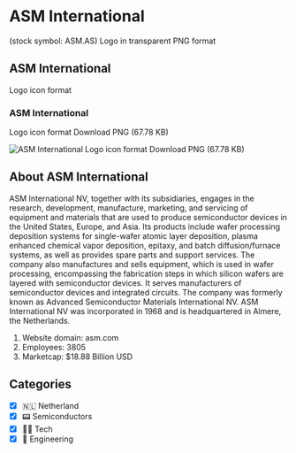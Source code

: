 # ASM International
 (stock symbol: ASM.AS) Logo in transparent PNG format

## ASM International
 Logo icon format

### ASM International
 Logo icon format Download PNG (67.78 KB)

![ASM International
 Logo icon format Download PNG (67.78 KB)](/img/orig/ASM.AS-3b7e18cd.png)

## About ASM International


ASM International NV, together with its subsidiaries, engages in the research, development, manufacture, marketing, and servicing of equipment and materials that are used to produce semiconductor devices in the United States, Europe, and Asia. Its products include wafer processing deposition systems for single-wafer atomic layer deposition, plasma enhanced chemical vapor deposition, epitaxy, and batch diffusion/furnace systems, as well as provides spare parts and support services. The company also manufactures and sells equipment, which is used in wafer processing, encompassing the fabrication steps in which silicon wafers are layered with semiconductor devices. It serves manufacturers of semiconductor devices and integrated circuits. The company was formerly known as Advanced Semiconductor Materials International NV. ASM International NV was incorporated in 1968 and is headquartered in Almere, the Netherlands.

1. Website domain: asm.com
2. Employees: 3805
3. Marketcap: $18.88 Billion USD


## Categories
- [x] 🇳🇱 Netherland
- [x] 📟 Semiconductors
- [x] 👩‍💻 Tech
- [x] 👷 Engineering
